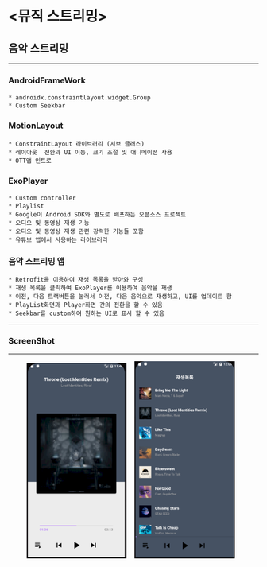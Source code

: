 # <뮤직 스트리밍>
  
## 음악 스트리밍

-----

### AndroidFrameWork
    * androidx.constraintlayout.widget.Group
    * Custom Seekbar

### MotionLayout
    * ConstraintLayout 라이브러리 (서브 클래스)
    * 레이아웃  전환과 UI 이동, 크기 조절 및 애니메이션 사용
    * OTT앱 인트로

### ExoPlayer
    * Custom controller
    * Playlist
    * Google이 Android SDK와 별도로 배포하는 오픈소스 프로젝트
    * 오디오 및 동영상 재생 기능
    * 오디오 및 동영상 재생 관련 강력한 기능들 포함
    * 유튜브 앱에서 사용하는 라이브러리

### 음악 스트리밍 앱
    * Retrofit을 이용하여 재생 목록을 받아와 구성
    * 재생 목록을 클릭하여 ExoPlayer를 이용하여 음악을 재생
    * 이전, 다음 트랙버튼을 눌러서 이전, 다음 음악으로 재생하고, UI를 업데이트 함
    * PlayList화면과 Player화면 간의 전환을 할 수 있음
    * Seekbar를 custom하여 원하는 UI로 표시 할 수 있음
  ---
  
### ScreenShot
---

<p align="center">
  <img src="../../android_Thirty_Project/images/MusicStreaming_MusicPlayer.PNG" width="40%" alt="1.png">&nbsp;&nbsp;&nbsp;
  <img src="../../android_Thirty_Project/images/MusicStreaming_MusicList.PNG" width="40%" alt="1.png">&nbsp;&nbsp;&nbsp;
</p>
